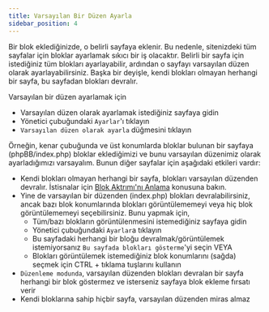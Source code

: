 ```yaml
---
title: Varsayılan Bir Düzen Ayarla
sidebar_position: 4
---
```


Bir blok eklediğinizde, o belirli sayfaya eklenir. Bu nedenle, sitenizdeki tüm sayfalar için bloklar ayarlamak sıkıcı bir iş olacaktır. Belirli bir sayfa için istediğiniz tüm blokları ayarlayabilir, ardından o sayfayı varsayılan düzen olarak ayarlayabilirsiniz. Başka bir deyişle, kendi blokları olmayan herhangi bir sayfa, bu sayfadan blokları devralır.

Varsayılan bir düzen ayarlamak için
* Varsayılan düzen olarak ayarlamak istediğiniz sayfaya gidin
* Yönetici çubuğundaki `Ayarlar`'ı tıklayın
* `Varsayılan düzen olarak ayarla` düğmesini tıklayın

Örneğin, kenar çubuğunda ve üst konumlarda bloklar bulunan bir sayfaya (phpBB/index.php) bloklar eklediğimizi ve bunu varsayılan düzenimiz olarak ayarladığımızı varsayalım. Bunun diğer sayfalar için aşağıdaki etkileri vardır:
* Kendi blokları olmayan herhangi bir sayfa, blokları varsayılan düzenden devralır. İstisnalar için [Blok Aktrımı'nı Anlama](/docs/user/site/block-inheritance) konusuna bakın.
* Yine de varsayılan bir düzenden (index.php) blokları devralabilirsiniz, ancak bazı blok konumlarında blokları görüntülememeyi veya hiç blok görüntülememeyi seçebilirsiniz. Bunu yapmak için,
    * Tüm/bazı blokların görüntülenmesini istemediğiniz sayfaya gidin
    * Yönetici çubuğundaki `Ayarlar`a tıklayın
    * Bu sayfadaki herhangi bir bloğu devralmak/görüntülemek istemiyorsanız `Bu sayfada blokları gösterme`'yi seçin VEYA
    * Blokları görüntülemek istemediğiniz blok konumlarını (sağda) seçmek için CTRL + tıklama tuşlarını kullanın
* `Düzenleme modunda`, varsayılan düzenden blokları devralan bir sayfa herhangi bir blok göstermez ve isterseniz sayfaya blok ekleme fırsatı verir
* Kendi bloklarına sahip hiçbir sayfa, varsayılan düzenden miras almaz

